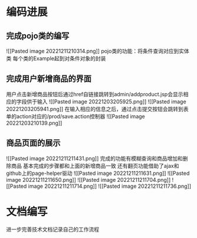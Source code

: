 # 编码进展
## 完成pojo类的编写
![[Pasted image 20221211210314.png]]
pojo类的功能：将条件查询对应到实体类
每个类的Example起到对条件对象的封装
## 完成用户新增商品的界面
用户点击新增商品按钮后通过href自链接跳转到admin/addproduct.jsp会显示相应的字段供于输入
![[Pasted image 20221203205925.png]]
![[Pasted image 20221203205941.png]]
在输入相应的信息之后，通过点击提交按钮会跳转到表单的action对应的/prod/save.action控制器
![[Pasted image 20221203210139.png]]
## 商品页面的展示
![[Pasted image 20221211211431.png]]
完成的功能有模糊查询和商品增加和删除商品
基本完成的步骤都和上面的新增商品一致
还有翻页功能借助了ajax和github上的page-helper驱动
![[Pasted image 20221211211631.png]]
![[Pasted image 20221211211650.png]]
![[Pasted image 20221211211704.png]]
![[Pasted image 20221211211714.png]]
![[Pasted image 20221211211736.png]]
# 文档编写
进一步完善技术文档记录自己的工作流程



